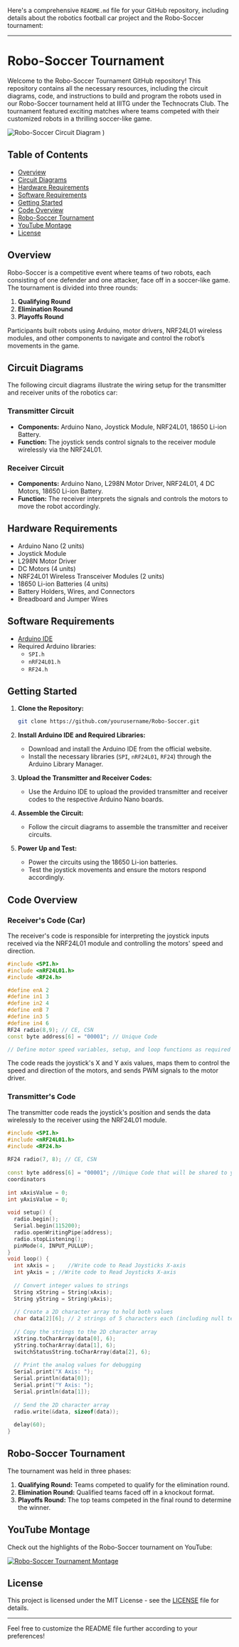 Here's a comprehensive `README.md` file for your GitHub repository, including details about the robotics football car project and the Robo-Soccer tournament:

---

# Robo-Soccer Tournament

Welcome to the Robo-Soccer Tournament GitHub repository! This repository contains all the necessary resources, including the circuit diagrams, code, and instructions to build and program the robots used in our Robo-Soccer tournament held at IIITG under the Technocrats Club. The tournament featured exciting matches where teams competed with their customized robots in a thrilling soccer-like game.

![Robo-Soccer Circuit Diagram](https://github.com/Naman-jain-01/robotics_football_car/blob/main/image.png)
)

## Table of Contents

- [Overview](#overview)
- [Circuit Diagrams](#circuit-diagrams)
- [Hardware Requirements](#hardware-requirements)
- [Software Requirements](#software-requirements)
- [Getting Started](#getting-started)
- [Code Overview](#code-overview)
- [Robo-Soccer Tournament](#robo-soccer-tournament)
- [YouTube Montage](#youtube-montage)
- [License](#license)

## Overview

Robo-Soccer is a competitive event where teams of two robots, each consisting of one defender and one attacker, face off in a soccer-like game. The tournament is divided into three rounds:

1. **Qualifying Round**
2. **Elimination Round**
3. **Playoffs Round**

Participants built robots using Arduino, motor drivers, NRF24L01 wireless modules, and other components to navigate and control the robot’s movements in the game.

## Circuit Diagrams

The following circuit diagrams illustrate the wiring setup for the transmitter and receiver units of the robotics car:

### Transmitter Circuit
- **Components:** Arduino Nano, Joystick Module, NRF24L01, 18650 Li-ion Battery.
- **Function:** The joystick sends control signals to the receiver module wirelessly via the NRF24L01.

### Receiver Circuit
- **Components:** Arduino Nano, L298N Motor Driver, NRF24L01, 4 DC Motors, 18650 Li-ion Battery.
- **Function:** The receiver interprets the signals and controls the motors to move the robot accordingly.

## Hardware Requirements

- Arduino Nano (2 units)
- Joystick Module
- L298N Motor Driver
- DC Motors (4 units)
- NRF24L01 Wireless Transceiver Modules (2 units)
- 18650 Li-ion Batteries (4 units)
- Battery Holders, Wires, and Connectors
- Breadboard and Jumper Wires

## Software Requirements

- [Arduino IDE](https://www.arduino.cc/en/software)
- Required Arduino libraries:
  - `SPI.h`
  - `nRF24L01.h`
  - `RF24.h`

## Getting Started

1. **Clone the Repository:**
   ```bash
   git clone https://github.com/yourusername/Robo-Soccer.git
   ```
2. **Install Arduino IDE and Required Libraries:**
   - Download and install the Arduino IDE from the official website.
   - Install the necessary libraries (`SPI`, `nRF24L01`, `RF24`) through the Arduino Library Manager.

3. **Upload the Transmitter and Receiver Codes:**
   - Use the Arduino IDE to upload the provided transmitter and receiver codes to the respective Arduino Nano boards.

4. **Assemble the Circuit:**
   - Follow the circuit diagrams to assemble the transmitter and receiver circuits.

5. **Power Up and Test:**
   - Power the circuits using the 18650 Li-ion batteries.
   - Test the joystick movements and ensure the motors respond accordingly.

## Code Overview

### Receiver's Code (Car)

The receiver's code is responsible for interpreting the joystick inputs received via the NRF24L01 module and controlling the motors' speed and direction.

```cpp
#include <SPI.h> 
#include <nRF24L01.h> 
#include <RF24.h> 

#define enA 2   
#define in1 3 
#define in2 4 
#define enB 7    
#define in3 5 
#define in4 6 
RF24 radio(8,9); // CE, CSN 
const byte address[6] = "00001"; // Unique Code

// Define motor speed variables, setup, and loop functions as required
```

The code reads the joystick's X and Y axis values, maps them to control the speed and direction of the motors, and sends PWM signals to the motor driver.

### Transmitter's Code

The transmitter code reads the joystick's position and sends the data wirelessly to the receiver using the NRF24L01 module.
```cpp
#include <SPI.h> 
#include <nRF24L01.h> 
#include <RF24.h> 
 
RF24 radio(7, 8); // CE, CSN 
 
const byte address[6] = "00001"; //Unique Code that will be shared to you by the 
coordinators 
 
int xAxisValue = 0; 
int yAxisValue = 0; 
 
void setup() { 
  radio.begin(); 
  Serial.begin(115200); 
  radio.openWritingPipe(address); 
  radio.stopListening(); 
  pinMode(4, INPUT_PULLUP); 
} 
void loop() { 
  int xAxis = ;    //Write code to Read Joysticks X-axis 
  int yAxis = ; //Write code to Read Joysticks X-axis 
   
  // Convert integer values to strings 
  String xString = String(xAxis); 
  String yString = String(yAxis); 
 
  // Create a 2D character array to hold both values 
  char data[2][6]; // 2 strings of 5 characters each (including null terminator) 
 
  // Copy the strings to the 2D character array 
  xString.toCharArray(data[0], 6); 
  yString.toCharArray(data[1], 6); 
  switchStatusString.toCharArray(data[2], 6); 
 
  // Print the analog values for debugging 
  Serial.print("X Axis: "); 
  Serial.println(data[0]); 
  Serial.print("Y Axis: "); 
  Serial.println(data[1]); 
 
  // Send the 2D character array 
  radio.write(&data, sizeof(data)); 
 
  delay(60); 
} 
```

## Robo-Soccer Tournament

The tournament was held in three phases:

1. **Qualifying Round:** Teams competed to qualify for the elimination round.
2. **Elimination Round:** Qualified teams faced off in a knockout format.
3. **Playoffs Round:** The top teams competed in the final round to determine the winner.

## YouTube Montage

Check out the highlights of the Robo-Soccer tournament on YouTube:

[![Robo-Soccer Tournament Montage](https://img.youtube.com/vi/w6gzrTsJ_w4/0.jpg)](https://www.youtube.com/watch?v=w6gzrTsJ_w4)

## License

This project is licensed under the MIT License - see the [LICENSE](LICENSE) file for details.

---

Feel free to customize the README file further according to your preferences!
